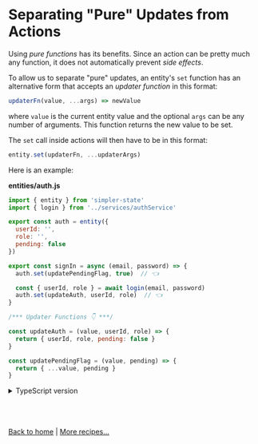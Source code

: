 # Separating "Pure" Updates from Actions

Using _pure functions_ has its benefits. Since an action can be pretty much any function, it does not automatically prevent _side effects_.

To allow us to separate "pure" updates, an entity's `set` function has an alternative form that accepts an _updater function_ in this format:
```js
updaterFn(value, ...args) => newValue
```
where `value` is the current entity value and the optional `args` can be any number of arguments. This function returns the new value to be set.

The `set` call inside actions will then have to be in this format: 
```js
entity.set(updaterFn, ...updaterArgs)
```

Here is an example:

**entities/auth.js**
```js
import { entity } from 'simpler-state'
import { login } from '../services/authService'

export const auth = entity({
  userId: '',
  role: '',
  pending: false
})

export const signIn = async (email, password) => {
  auth.set(updatePendingFlag, true)  // 👈

  const { userId, role } = await login(email, password)
  auth.set(updateAuth, userId, role)  // 👈
}

/*** Updater Functions 👇 ***/

const updateAuth = (value, userId, role) => {
  return { userId, role, pending: false }
}

const updatePendingFlag = (value, pending) => {
  return { ...value, pending }
}
```

<details>
  <summary>TypeScript version</summary><br/>

**entities/auth.ts**
```ts
import { entity } from 'simpler-state'
import { login } from '../services/authService'

export interface Auth {
  userId: string
  role: string
  pending: boolean
}

export const auth = entity<Auth>({
  userId: '',
  role: '',
  pending: false
})

export const signIn = async (email: string, password: string) => {
  auth.set(updatePendingFlag, true)  // 👈

  const { userId, role } = await login(email, password)
  auth.set(updateAuth, userId, role)  // 👈
}

/*** Updater Functions 👇 ***/

const updateAuth = (value: Auth, userId: string, role: string) => {
  return { userId, role, pending: false }
}

const updatePendingFlag = (value: Auth, pending: boolean) => {
  return { ...value, pending }
}
```

</details><br />

<br /><br />
[Back to home](index.html) | [More recipes...](recipes.html)
